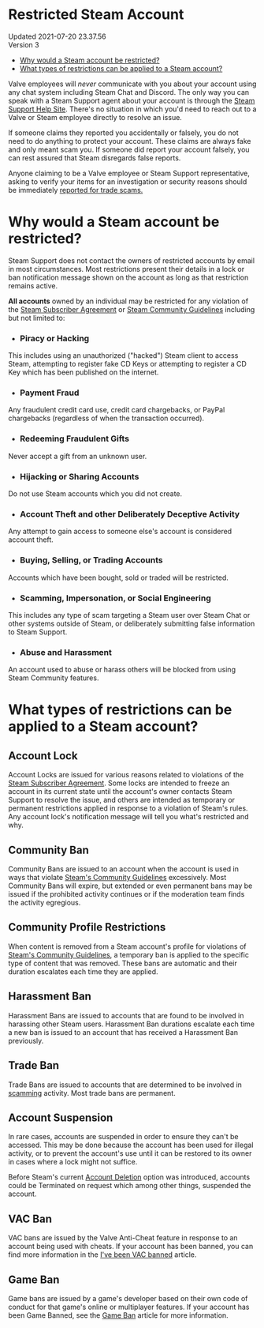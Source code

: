 # Restricted Steam Account
Updated 2021-07-20 23.37.56  
Version 3  

* [Why would a Steam account be restricted?](#whyrestrict)
* [What types of restrictions can be applied to a Steam account?](#restrictiontypes)
    
Valve employees will *never* communicate with you about your account using any chat system including Steam Chat and Discord. The only way you can speak with a Steam Support agent about your account is through the [Steam Support Help Site](help.steampowered.com). There's no situation in which you'd need to reach out to a Valve or Steam employee directly to resolve an issue.  
  
If someone claims they reported you accidentally or falsely, you do not need to do anything to protect your account. These claims are always fake and only meant scam you. If someone did report your account falsely, you can rest assured that Steam disregards false reports.   
  
Anyone claiming to be a Valve employee or Steam Support representative, asking to verify your items for an investigation or security reasons should be immediately [ reported for trade scams.](https://help.steampowered.com/en/faqs/view/70E6-991B-233B-A37B#reportscammer)    
  
  
# Why would a Steam account be restricted?
Steam Support does not contact the owners of restricted accounts by email in most circumstances. Most restrictions present their details in a lock or ban notification message shown on the account as long as that restriction remains active.   
  
**All accounts** owned by an individual may be restricted for any violation of the [Steam Subscriber Agreement](https://store.steampowered.com/subscriber_agreement/) or [Steam Community Guidelines](https://help.steampowered.com/en/faqs/view/6862-8119-C23E-EA7B) including but not limited to:  
  
* ### Piracy or Hacking
This includes using an unauthorized ("hacked") Steam client to access Steam, attempting to register fake CD Keys or attempting to register a CD Key which has been published on the internet.
* ### Payment Fraud
Any fraudulent credit card use, credit card chargebacks, or PayPal chargebacks (regardless of when the transaction occurred).
* ### Redeeming Fraudulent Gifts
Never accept a gift from an unknown user.
* ### Hijacking or Sharing Accounts
Do not use Steam accounts which you did not create.
* ### Account Theft and other Deliberately Deceptive Activity
Any attempt to gain access to someone else's account is considered account theft.
* ### Buying, Selling, or Trading Accounts
Accounts which have been bought, sold or traded will be restricted.
* ### Scamming, Impersonation, or Social Engineering
This includes any type of scam targeting a Steam user over Steam Chat or other systems outside of Steam, or deliberately submitting false information to Steam Support.
* ### Abuse and Harassment
An account used to abuse or harass others will be blocked from using Steam Community features.
  
  
  
# What types of restrictions can be applied to a Steam account?
  
  
## Account Lock
Account Locks are issued for various reasons related to violations of the [Steam Subscriber Agreement](https://store.steampowered.com/subscriber_agreement/). Some locks are intended to freeze an account in its current state until the account's owner contacts Steam Support to resolve the issue, and others are intended as temporary or permanent restrictions applied in response to a violation of Steam's rules. Any account lock's notification message will tell you what's restricted and why.  
  
## Community Ban
Community Bans are issued to an account when the account is used in ways that violate [Steam's Community Guidelines](https://help.steampowered.com/en/faqs/view/6862-8119-C23E-EA7B) excessively. Most Community Bans will expire, but extended or even permanent bans may be issued if the prohibited activity continues or if the moderation team finds the activity egregious.  
  
## Community Profile Restrictions
When content is removed from a Steam account's profile for violations of [Steam's Community Guidelines](https://help.steampowered.com/en/faqs/view/6862-8119-C23E-EA7B), a temporary ban is applied to the specific type of content that was removed. These bans are automatic and their duration escalates each time they are applied.   
  
## Harassment Ban
Harassment Bans are issued to accounts that are found to be involved in harassing other Steam users. Harassment Ban durations escalate each time a new ban is issued to an account that has received a Harassment Ban previously.   
  
## Trade Ban
Trade Bans are issued to accounts that are determined to be involved in [scamming](https://help.steampowered.com/en/faqs/view/70E6-991B-233B-A37B) activity. Most trade bans are permanent.  
  
## Account Suspension
In rare cases, accounts are suspended in order to ensure they can't be accessed. This may be done because the account has been used for illegal activity, or to prevent the account's use until it can be restored to its owner in cases where a lock might not suffice.  
  
Before Steam's current [Account Deletion](https://help.steampowered.com/en/faqs/view/21A6-7C93-6CFE-100B) option was introduced, accounts could be Terminated on request which among other things, suspended the account.   
  
## VAC Ban
VAC bans are issued by the Valve Anti-Cheat feature in response to an account being used with cheats. If your account has been banned, you can find more information in the [I've been VAC banned](https://help.steampowered.com/en/faqs/view/647C-5CC1-7EA9-3C29) article.  
  
## Game Ban
Game bans are issued by a game's developer based on their own code of conduct for that game's online or multiplayer features. If your account has been Game Banned, see the [Game Ban](https://help.steampowered.com/en/faqs/view/46DB-4CEC-F7E9-49E5) article for more information.